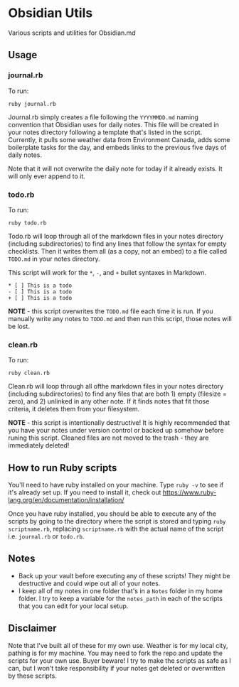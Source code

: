 # Obsidian Utils

Various scripts and utilities for Obsidian.md

## Usage

### journal.rb

To run:

```
ruby journal.rb
```

Journal.rb simply creates a file following the `YYYYMMDD.md` naming convention that Obsidian uses for daily notes. This file will be created in your notes directory following a template that's listed in the script. Currently, it pulls some weather data from Environment Canada, adds some boilerplate tasks for the day, and embeds links to the previous five days of daily notes.

Note that it will not overwrite the daily note for today if it already exists. It will only ever append to it.

### todo.rb

To run:

```
ruby todo.rb
```

Todo.rb will loop through all of the markdown files in your notes directory (including subdirectories) to find any lines that follow the syntax for empty checklists. Then it writes them all (as a copy, not an embed) to a file called `TODO.md` in your notes directory.

This script will work for the `*`, `-`, and `+` bullet syntaxes in Markdown.

```
* [ ] This is a todo
- [ ] This is a todo
+ [ ] This is a todo
```

**NOTE** - this script overwrites the `TODO.md` file each time it is run. If you manually write any notes to `TODO.md` and then run this script, those notes will be lost.

### clean.rb

To run:

```
ruby clean.rb
```

Clean.rb will loop through all ofthe markdown files in your notes directory (including subdirectories) to find any files that are both 1) empty (filesize = zero), and 2) unlinked in any other note. If it finds notes that fit those criteria, it deletes them from your filesystem.

**NOTE** - this script is intentionally destructive! It is highly recommended that you have your notes under version control or backed up somehow before runing this script. Cleaned files are not moved to the trash - they are immediately deleted!

## How to run Ruby scripts

You'll need to have ruby installed on your machine. Type `ruby -v` to see if it's already set up. If you need to install it, check out https://www.ruby-lang.org/en/documentation/installation/

Once you have ruby installed, you should be able to execute any of the scripts by going to the directory where the script is stored and typing `ruby scriptname.rb`, replacing `scriptname.rb` with the actual name of the script i.e. `journal.rb` or `todo.rb`.

## Notes

- Back up your vault before executing any of these scripts! They might be destructive and could wipe out all of your notes.
- I keep all of my notes in one folder that's in a `Notes` folder in my home folder. I try to keep a variable for the `notes_path` in each of the scripts that you can edit for your local setup.

## Disclaimer

Note that I've built all of these for my own use. Weather is for my local city, pathing is for my machine. You may need to fork the repo and update the scripts for your own use. Buyer beware! I try to make the scripts as safe as I can, but I won't take responsibility if your notes get deleted or overwritten by these scripts.
